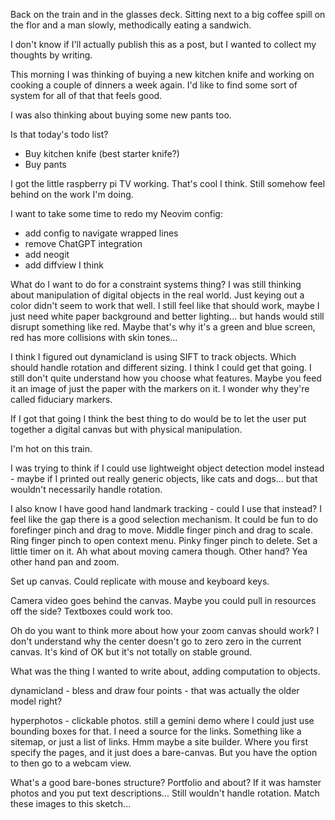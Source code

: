 Back on the train and in the glasses deck. Sitting next to a big coffee spill on the flor and a man slowly, methodically eating a sandwich.

I don't know if I'll actually publish this as a post, but I wanted to collect my thoughts by writing.

This morning I was thinking of buying a new kitchen knife and working on cooking a couple of dinners a week again. I'd like to find some sort of system for all of that that feels good.

I was also thinking about buying some new pants too.

Is that today's todo list?

- Buy kitchen knife (best starter knife?)
- Buy pants

I got the little raspberry pi TV working. That's cool I think. Still somehow feel behind on the work I'm doing.

I want to take some time to redo my Neovim config:

- add config to navigate wrapped lines
- remove ChatGPT integration
- add neogit
- add diffview I think

What do I want to do for a constraint systems thing? I was still thinking about manipulation of digital objects in the real world. Just keying out a color didn't seem to work that well. I still feel like that should work, maybe I just need white paper background and better lighting... but hands would still disrupt something like red. Maybe that's why it's a green and blue screen, red has more collisions with skin tones...

I think I figured out dynamicland is using SIFT to track objects. Which should handle rotation and different sizing. I think I could get that going. I still don't quite understand how you choose what features. Maybe you feed it an image of just the paper with the markers on it. I wonder why they're called fiduciary markers.

If I got that going I think the best thing to do would be to let the user put together a digital canvas but with physical manipulation.

I'm hot on this train.

I was trying to think if I could use lightweight object detection model instead - maybe if I printed out really generic objects, like cats and dogs... but that wouldn't necessarily handle rotation.

I also know I have good hand landmark tracking - could I use that instead? I feel like the gap there is a good selection mechanism. It could be fun to do forefinger pinch and drag to move. Middle finger pinch and drag to scale. Ring finger pinch to open context menu. Pinky finger pinch to delete. Set a little timer on it. Ah what about moving camera though. Other hand? Yea other hand pan and zoom.

Set up canvas. Could replicate with mouse and keyboard keys.

Camera video goes behind the canvas. Maybe you could pull in resources off the side? Textboxes could work too.

Oh do you want to think more about how your zoom canvas should work? I don't understand why the center doesn't go to zero zero in the current canvas. It's kind of OK but it's not totally on stable ground.

What was the thing I wanted to write about, adding computation to objects.

dynamicland - bless and draw four points - that was actually the older model right?

hyperphotos - clickable photos. still a gemini demo where I could just use bounding boxes for that. I need a source for the links. Something like a sitemap, or just a list of links. Hmm maybe a site builder. Where you first specify the pages, and it just does a bare-canvas. But you have the option to then go to a webcam view.

What's a good bare-bones structure? Portfolio and about? If it was hamster photos and you put text descriptions... Still wouldn't handle rotation. Match these images to this sketch...






